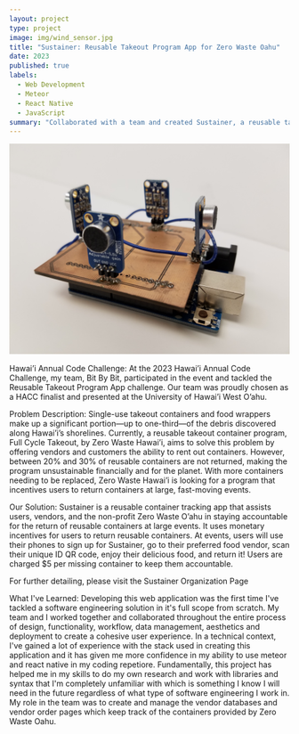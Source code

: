 ```yaml
---
layout: project
type: project
image: img/wind_sensor.jpg
title: "Sustainer: Reusable Takeout Program App for Zero Waste Oahu"
date: 2023
published: true
labels:
  - Web Development
  - Meteor
  - React Native
  - JavaScript
summary: "Collaborated with a team and created Sustainer, a reusable takeout program app for Zero Waste Oahu, in the recently concluded Hawaii Annual Code Challenge 2023."
---
```


<img class="img-fluid" img width="600px" src="../img/wind_sensor.jpg">


Hawai’i Annual Code Challenge:
At the 2023 Hawai’i Annual Code Challenge, my team, Bit By Bit, participated in the event and tackled the Reusable Takeout Program App challenge. Our team was proudly chosen as a HACC finalist and presented at the University of Hawai’i West O’ahu.

Problem Description:
Single-use takeout containers and food wrappers make up a significant portion—up to one-third—of the debris discovered along Hawai’i’s shorelines. Currently, a reusable takeout container program, Full Cycle Takeout, by Zero Waste Hawai’i, aims to solve this problem by offering vendors and customers the ability to rent out containers. However, between 20% and 30% of reusable containers are not returned, making the program unsustainable financially and for the planet. With more containers needing to be replaced, Zero Waste Hawai’i is looking for a program that incentives users to return containers at large, fast-moving events.

Our Solution:
Sustainer is a reusable container tracking app that assists users, vendors, and the non-profit Zero Waste O’ahu in staying accountable for the return of reusable containers at large events. It uses monetary incentives for users to return reusable containers. At events, users will use their phones to sign up for Sustainer, go to their preferred food vendor, scan their unique ID QR code, enjoy their delicious food, and return it! Users are charged $5 per missing container to keep them accountable.

For further detailing, please visit the Sustainer Organization Page

What I've Learned:
Developing this web application was the first time I've tackled a software engineering solution in it's full scope from scratch. My team and I worked together and collaborated throughout the entire process of design, functionality, workflow, data management, aesthetics and deployment to create a cohesive user experience. In a technical context, I've gained a lot of experience with the stack used in creating this application and it has given me more confidence in my ability to use meteor and react native in my coding repetiore. Fundamentally, this project has helped me in my skills to do my own research and work with libraries and syntax that I'm completely unfamiliar with which is something I know I will need in the future regardless of what type of software engineering I work in. My role in the team was to create and manage the vendor databases and vendor order pages which keep track of the containers provided by Zero Waste Oahu. 


